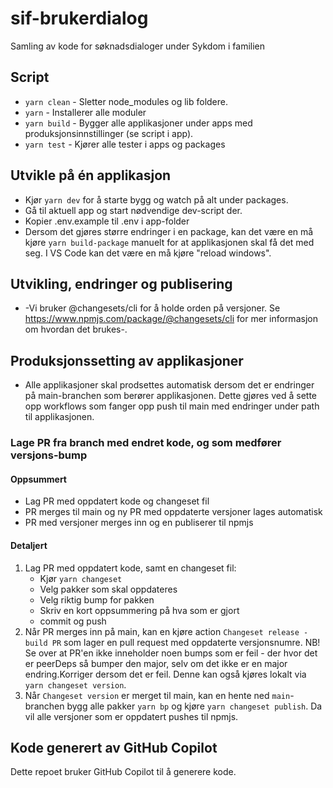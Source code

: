 # sif-brukerdialog

Samling av kode for søknadsdialoger under Sykdom i familien

## Script

-   `yarn clean` - Sletter node_modules og lib foldere.
-   `yarn` - Installerer alle moduler
-   `yarn build` - Bygger alle applikasjoner under apps med produksjonsinnstillinger (se script i app).
-   `yarn test` - Kjører alle tester i apps og packages

## Utvikle på én applikasjon

-   Kjør `yarn dev` for å starte bygg og watch på alt under packages.
-   Gå til aktuell app og start nødvendige dev-script der.
-   Kopier .env.example til .env i app-folder
-   Dersom det gjøres større endringer i en package, kan det være en må kjøre `yarn build-package` manuelt for at applikasjonen skal få det med seg. I VS Code kan det være en må kjøre "reload windows".

## Utvikling, endringer og publisering

-   -Vi bruker @changesets/cli for å holde orden på versjoner. Se https://www.npmjs.com/package/@changesets/cli for mer informasjon om hvordan det brukes-.

## Produksjonssetting av applikasjoner

-   Alle applikasjoner skal prodsettes automatisk dersom det er endringer på main-branchen som berører applikasjonen. Dette gjøres ved å sette opp workflows som fanger opp push til main med endringer under path til applikasjonen.

### Lage PR fra branch med endret kode, og som medfører versjons-bump

#### Oppsummert

-   Lag PR med oppdatert kode og changeset fil
-   PR merges til main og ny PR med oppdaterte versjoner lages automatisk
-   PR med versjoner merges inn og en publiserer til npmjs

#### Detaljert

1. Lag PR med oppdatert kode, samt en changeset fil:
    - Kjør `yarn changeset`
    - Velg pakker som skal oppdateres
    - Velg riktig bump for pakken
    - Skriv en kort oppsummering på hva som er gjort
    - commit og push
2. Når PR merges inn på main, kan en kjøre action `Changeset release - build PR` som lager en pull request med oppdaterte versjonsnumre. NB! Se over at PR'en ikke inneholder noen bumps som er feil - der hvor det er peerDeps så bumper den major, selv om det ikke er en major endring.Korriger dersom det er feil. Denne kan også kjøres lokalt via `yarn changeset version`.
3. Når `Changeset version` er merget til main, kan en hente ned `main`-branchen bygg alle pakker `yarn bp` og kjøre `yarn changeset publish`. Da vil alle versjoner som er oppdatert pushes til npmjs.

## Kode generert av GitHub Copilot

Dette repoet bruker GitHub Copilot til å generere kode.
